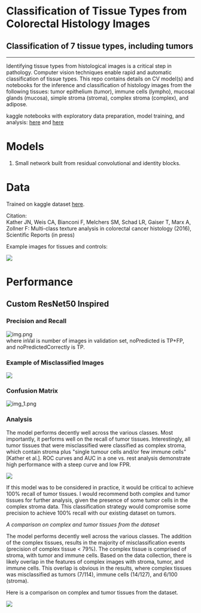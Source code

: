 # Classification of Tissue Types from Colorectal Histology Images
## Classification of 7 tissue types, including tumors
___

Identifying tissue types from histological images is a critical step in pathology. Computer vision techniques enable rapid and automatic classification of tissue types. This repo contains details on CV model(s) and notebooks for the inference and classification of histology images from the following tissues: tumor epithelium (tumor), immune cells (lympho), mucosal glands (mucosa), simple stroma (stroma), complex stroma (complex), and adipose.

kaggle notebooks with exploratory data preparation, model training, and analysis: [here](https://www.kaggle.com/code/hectorlopezhernandez/colorectalhistologymodel)
and [here](https://www.kaggle.com/code/hectorlopezhernandez/analysis-colorectaldata)

# Models
1) Small network built from residual convolutional and identity blocks.

# Data

Trained on kaggle dataset [here](https://www.kaggle.com/datasets/kmader/colorectal-histology-mnist).
  
Citation:  
Kather JN, Weis CA, Bianconi F, Melchers SM, Schad LR, Gaiser T, Marx A, Zollner F: Multi-class texture analysis in colorectal cancer histology (2016), Scientific Reports (in press)

Example images for tissues and controls:  

![](Images/example_tissues.png)
# Performance
## Custom ResNet50 Inspired
### Precision and Recall
![img.png](Images/img.png)  
where inVal is number of images in validation set, noPredicted is TP+FP, and noPredictedCorrectly is TP.
### Example of Misclassified Images
![](Images/misclassified_tissues.png)
### Confusion Matrix
![img_1.png](Images/img_1.png)
### Analysis
The model performs decently well across the various classes. Most importantly, it performs well on the
recall of tumor tissues. Interestingly, all tumor tissues that were misclassified were classified as complex stroma, which
contain stroma plus "single tumour cells and/or few immune cells"[Kather et al.]. ROC curves and AUC in a one vs. rest analysis
demonstrate high performance with a steep curve and low FPR. 

![](Images/ROCcurveOvR.png)

If this model was to be considered in practice, it would be critical to achieve 100% recall of tumor tissues. I would
recommend both complex and tumor tissues for further analysis, given the presence of some tumor cells in the complex stroma
data. This classification strategy would compromise some precision to achieve 100% recall with our existing dataset 
on tumors. 

*A comparison on complex and tumor tissues from the dataset*  

The model performs decently well across the various classes. The addition of the complex 
tissues, results in the majority of misclassification events (precision of complex tissue < 79%). The complex tissue
is comprised of stroma, with tumor and immune cells. Based on the data collection, there is likely overlap in the features 
of complex images with stroma, tumor, and immune cells. This overlap is obvious in the results, where complex tissues
was misclassified as tumors (7/114), immune cells (14/127), and 6/100 (stroma).

Here is a comparison on complex and tumor tissues from the dataset.  

![](Images/ComplexTissues.png)
